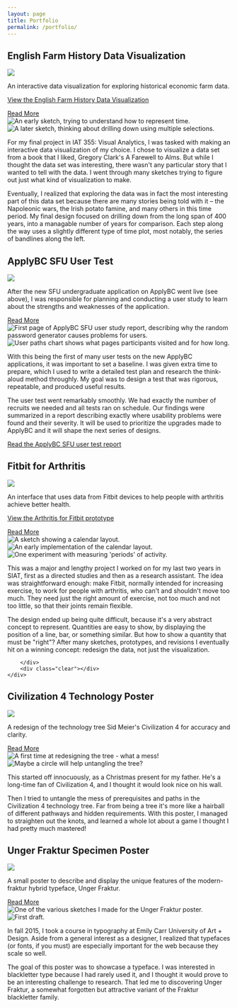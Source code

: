 ```yaml
---
layout: page
title: Portfolio
permalink: /portfolio/
---
```


<div class="piece">
	<h2 id="engfarm">English Farm History Data Visualization</h2>
	<div id="engfarmFeature" class="feature">
		<img src="/portfolio-res/engfarm/engfarm_final.jpg" />
		<p>An interactive data visualization for exploring historical economic farm data.</p>
		<p><a href="/portfolio-res/engfarm/index.html">View the English Farm History Data Visualization</a></p>
	</div>
	<a href="#" class="showdetail">Read More</a>
	<div class="detail">
		<div class="leftColumn">
			<img src="/portfolio-res/engfarm/engfarm_sketch-1.jpg" class="lesser" title="An early sketch, trying to understand how to represent time." /> 
			<img src="/portfolio-res/engfarm/engfarm_sketch-2.jpg" class="lesser" title="A later sketch, thinking about drilling down using multiple selections."/>
		</div>
		<div class="rightColumn">
			<p class="body">For my final project in IAT 355: Visual Analytics, I was tasked with making an interactive data visualization of my choice. I chose to visualize a data set from a book that I liked, Gregory Clark's A Farewell to Alms. But while I thought the data set was interesting, there wasn't any particular story that I wanted to tell with the data. I went through many sketches trying to figure out just what kind of visualization to make.</p>
			<p class="body">Eventually, I realized that exploring the data was in fact the most interesting part of this data set because there are many stories being told with it – the Napoleonic wars, the Irish potato famine, and many others in this time period. My final design focused on drilling down from the long span of 400 years, into a managable number of years for comparison. Each step along the way uses a slightly different type of time plot, most notably, the series of bandlines along the left.</p>
		</div>
		<div class="clear"></div>
	</div>
</div>

<div class="piece">
	<h2 id="abctest">ApplyBC SFU User Test</h2>
	<div id="applyBC2Feature" class="feature">
		<img src="/portfolio-res/applybc/ut_overview.jpg" />
		<p>After the new SFU undergraduate application on ApplyBC went live (see above), I was responsible for planning and conducting a user study to learn about the strengths and weaknesses of the application.</p>
	</div>
	<a href="#" class="showdetail">Read More</a>
	<div class="detail">
		<div class="block">
			<div class="leftColumn">
				<img src="/portfolio-res/applybc/report_crit.jpg" class="lesser" alt="First page of ApplyBC SFU user study report, describing why the random password generator causes problems for users."/> 
				<img src="/portfolio-res/applybc/paths_s1.jpg" class="lesser" alt="User paths chart shows what pages participants visited and for how long."/>
			</div>
			<div class="rightColumn">
				<p class="body">With this being the first of many user tests on the new ApplyBC applications, it was important to set a baseline. I was given extra time to prepare, which I used to write a detailed test plan and research the think-aloud method throughly. My goal was to design a test that was rigorous, repeatable, and produced useful results.</p>
				<p class="body">The user test went remarkably smoothly. We had exactly the number of recruits we needed and all tests ran on schedule. Our findings were summarized in a report describing exactly where usability problems were found and their severity. It will be used to prioritize the upgrades made to ApplyBC and it will shape the next series of designs.</p>
				<p><a href="/portfolio-res/applybc/applybc_sfu_user_study_report.pdf">
				Read the ApplyBC SFU user test report</a></p>
			</div>
		</div>
		<div class="clear"></div>
	</div>
</div>

<div class="piece">
	<h2 id="supra">Fitbit for Arthritis</h2>
	<div id="supraFeature" class="feature">
		<img src="/portfolio-res/supra/supra_final.jpg" />
		<p>An interface that uses data from Fitbit devices to help people with arthritis achieve better health.</p>
		<p><a href="/portfolio-res/supra/index.html">View the Arthritis for Fitbit prototype</a></p>
	</div>
	<a href="#" class="showdetail">Read More</a>
	<div class="detail">
		<div class="leftColumn">
			<img src="/portfolio-res/supra/supra_sketch.jpg" class="lesser" title="A sketch showing a calendar layout." /> 
			<img src="/portfolio-res/supra/supra_take1.jpg" class="lesser" title="An early implementation of the calendar layout."/>
			<img src="/portfolio-res/supra/supra_take2.jpg" class="lesser" title="One experiment with measuring 'periods' of activity."/>
		</div>
		<div class="rightColumn">
			<p class="body">This was a major and lengthy project I worked on for my last two years in SIAT, first as a directed studies and then as a research assistant. The idea was straightforward enough: make Fitbit, normally intended for increasing exercise, to work for people with arthritis, who can't and shouldn't move too much. They need just the right amount of exercise, not too much and not too little, so that their joints remain flexible.</p>
			<p>The design ended up being quite difficult, because it's a very abstract concept to represent. Quantities are easy to show, by displaying the position of a line, bar, or something similar. But how to show a quantity that must be "right"? After many sketches, prototypes, and revisions I eventually hit on a winning concept: redesign the data, not just the visualization.</p>

		</div>
		<div class="clear"></div>
	</div>
</div>

<div class="piece">
	<h2 id="civ">Civilization 4 Technology Poster</h2>
	<div id="civFeature" class="feature">
		<img src="/portfolio-res/civ/civ_poster_final.jpg" />
		<p>A redesign of the technology tree Sid Meier's Civilization 4 for accuracy and clarity.</p>
	</div>
	<a href="#" class="showdetail">Read More</a>
	<div class="detail">
		<div class="leftColumn">
			<img src="/portfolio-res/civ/civ_poster_draft1.jpg" class="lesser" title="A first time at redesigning the tree - what a mess!" /> 
			<img src="/portfolio-res/civ/civ_poster_draft2.jpg" class="lesser" title="Maybe a circle will help untangling the tree?"/>
		</div>
		<div class="rightColumn">
			<p class="body">This started off innocuously, as a Christmas present for my father. He's a long-time fan of Civilization 4, and I thought it would look nice on his wall.</p>
			<p class="body">Then I tried to untangle the mess of prerequisites and paths in the Civilization 4 technology tree. Far from being a tree it's more like a hairball of different pathways and hidden requirements. With this poster, I managed to straighten out the knots, and learned a whole lot about a game I thought I had pretty much mastered!</p>
		</div>
		<div class="clear"></div>
	</div>
</div>

<div class="piece">
	<h2 id="unger">Unger Fraktur Specimen Poster</h2>
	<div id="ungerFeature" class="feature">
		<img src="/portfolio-res/unger/unger_fraktur_specimen.jpg" />
		<p>A small poster to describe and display the unique features of the modern-fraktur hybrid typeface, Unger Fraktur.</p>
	</div>
	<a href="#" class="showdetail">Read More</a>
	<div class="detail">
		<div class="leftColumn">
			<img src="/portfolio-res/unger/unger_fraktur_specimen_d2.jpg" class="lesser" title="One of the various sketches I made for the Unger Fraktur poster." /> 
			<img src="/portfolio-res/unger/unger_fraktur_specimen_d3.jpg" class="lesser" title="First draft."/>
		</div>
		<div class="rightColumn">
			<p class="body">In fall 2015, I took a course in typography at Emily Carr University of Art + Design. Aside from a general interest as a designer, I realized that typefaces (or fonts, if you must) are especially important for the web because they scale so well.</p>
			<p class="body">The goal of this poster was to showcase a typeface. I was interested in blackletter type because I had rarely used it, and I thought it would prove to be an interesting challenge to research. That led me to discovering Unger Fraktur, a somewhat forgotten but attractive variant of the Fraktur blackletter family.</p>
		</div>
		<div class="clear"></div>
	</div>
</div>
